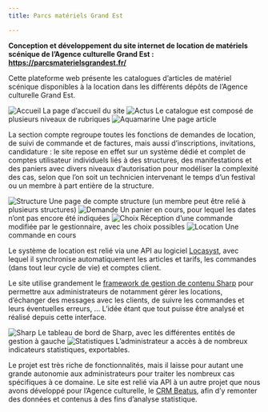 ```yaml
---
title: Parcs matériels Grand Est

---
```


**Conception et développement du site internet de location de matériels scénique de 
l’Agence culturelle Grand Est&nbsp;: https://parcsmaterielsgrandest.fr/**

Cette plateforme web présente les catalogues d’articles de matériel scénique disponibles à la location dans les différents dépôts de l’Agence culturelle Grand Est.

![Accueil](/assets/img/ekip/1.png)
La page d’accueil du site
![Actus](/assets/img/ekip/2.png)
Le catalogue est composé de plusieurs niveaux de rubriques
![Aquamarine](/assets/img/ekip/3.png)
Une page article

La section compte regroupe toutes les fonctions de demandes de location, de suivi de commande et de factures, mais aussi d’inscriptions, invitations, candidature : le site repose en effet sur un système dédié et complet de comptes utilisateur individuels liés à des structures, des manifestations et des paniers avec divers niveaux d’autorisation pour modéliser la complexité des cas, selon que l’on soit un technicien intervenant le temps d’un festival ou un membre à part entière de la structure.

![Structure](/assets/img/ekip/4.png)
Une page de compte structure (un membre peut être relié à plusieurs structures) 
![Demande](/assets/img/ekip/6.png)
Un panier en cours, pour lequel les dates n’ont pas encore été indiquées
![Choix](/assets/img/ekip/7.png)
Réception d’une commande modifiée par le gestionnaire, avec les choix possibles
![Location](/assets/img/ekip/5.png)
Une commande en cours

Le système de location est relié via une API au logiciel [Locasyst](http://www.pgs.fr/logiciels/locasyst/), avec lequel il synchronise automatiquement les articles et tarifs, les commandes (dans tout leur cycle de vie) et comptes client.

Le site utilise grandement le [framework de gestion de contenu Sharp](https://github.com/code16/sharp) pour permettre aux administrateurs de notamment gérer les locations, d’échanger des messages avec les clients, de suivre les commandes et leurs éventuelles erreurs, ... L’idée étant que tout puisse être analysé et réalisé depuis cette interface. 

![Sharp](/assets/img/ekip/sharp-home.png)
Le tableau de bord de Sharp, avec les différentes entités de gestion à gauche
![Statistiques](/assets/img/ekip/sharp-stats.png)
L’administrateur a accès à de nombreux indicateurs statistiques, exportables.

Le projet est très riche de fonctionnalités, mais il laisse pour autant une grande autonomie aux administrateurs pour traiter les nombreux cas spécifiques à ce domaine. Le site est relié via API à un autre projet que nous avons développé pour l’Agence culturelle, le [CRM Beatus](/p/beatus), afin d’y remonter des données et contenus à des fins d’analyse statistique.
